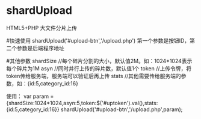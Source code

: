 # shardUpload
HTML5+PHP 大文件分片上传

#快速使用
shardUpload('#upload-btn','/upload.php')
第一个参数是按钮ID，第二个参数是后端程序地址

#其他参数
shardSize   //每个碎片分割的大小，默认值2M。如：1024*1024表示每个碎片为1M
asyn        //同时并行上传的碎片数，默认值1个
token       //上传令牌，将token传给服务端，服务端可以验证后再上传
stats       //其他需要传给服务端的参数，如：{id:5,category_id:16}

使用：
var param = {shardSize:1024*1024,asyn:5,token:$('#uptoken').val(),stats:{id:5,category_id:16}}
shardUpload('#upload-btn','/upload.php',param);

